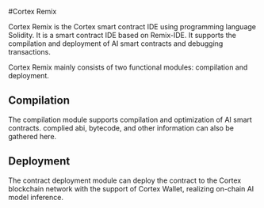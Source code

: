 #Cortex Remix

Cortex Remix is the Cortex smart contract IDE using programming language Solidity. It is a smart contract IDE based on Remix-IDE. It supports the compilation and deployment of AI smart contracts and debugging  transactions.

Cortex Remix mainly consists of two functional modules: compilation and deployment. 

## Compilation

The compilation module supports compilation and optimization of AI smart contracts. complied abi, bytecode, and other information can also be gathered here.

## Deployment

The contract deployment module can deploy the contract to the Cortex blockchain network with the support of Cortex Wallet, realizing on-chain AI model inference.

